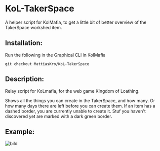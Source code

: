 # KoL-TakerSpace
A helper script for KolMafia, to get a little bit of better overview of the TakerSpace workshed item.
## Installation:

Run the following in the Graphical CLI in KolMafia

```git checkout MattiasKro/KoL-TakerSpace```

## Description:

Relay script for KoLmafia, for the web game Kingdom of Loathing. 

Shows all the things you can create in the TakerSpace, and how many. Or how many days there are left before you can create them.
If an item has a dashed border, you are currently unable to create it. Stuf you haven't discovered yet are marked with a dark green border.

## Example:
![bild](https://github.com/user-attachments/assets/38a1dc44-95d6-4f4a-b119-50d615391288)
